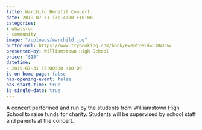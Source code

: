 ```yaml
---
title: Warchild Benefit Concert
date: 2019-07-31 13:14:00 +10:00
categories:
- whats-on
- community
image: "/uploads/warchild.jpg"
button-url: https://www.trybooking.com/book/event?eid=518460&
presented-by: Williamstown High School
price: "$15"
datetime:
- 2019-07-31 19:00:00 +10:00
is-on-home-page: false
has-opening-event: false
has-start-time: true
is-single-date: true
---
```


A concert performed and run by the students from Williamstown High School to raise funds for charity.
Students will be supervised by school staff and parents at the concert. 